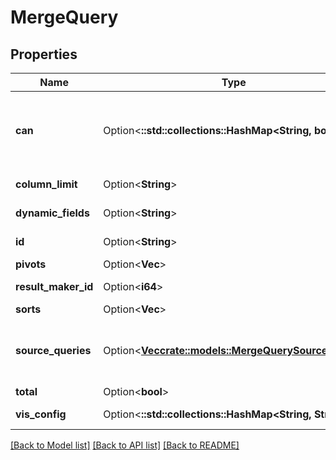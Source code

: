 # MergeQuery

## Properties

Name | Type | Description | Notes
------------ | ------------- | ------------- | -------------
**can** | Option<**::std::collections::HashMap<String, bool>**> | Operations the current user is able to perform on this object | [optional][readonly]
**column_limit** | Option<**String**> | Column Limit | [optional]
**dynamic_fields** | Option<**String**> | Dynamic Fields | [optional]
**id** | Option<**String**> | Unique Id | [optional][readonly]
**pivots** | Option<**Vec<String>**> | Pivots | [optional]
**result_maker_id** | Option<**i64**> | Unique to get results | [optional][readonly]
**sorts** | Option<**Vec<String>**> | Sorts | [optional]
**source_queries** | Option<[**Vec<crate::models::MergeQuerySourceQuery>**](MergeQuerySourceQuery.md)> | Source Queries defining the results to be merged. | [optional]
**total** | Option<**bool**> | Total | [optional]
**vis_config** | Option<**::std::collections::HashMap<String, String>**> | Visualization Config | [optional]

[[Back to Model list]](../README.md#documentation-for-models) [[Back to API list]](../README.md#documentation-for-api-endpoints) [[Back to README]](../README.md)



